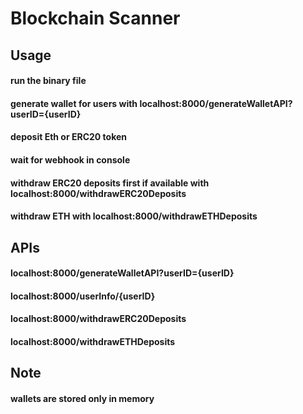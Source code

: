 # Blockchain Scanner

## Usage
#### run the binary file 
#### generate wallet for users with localhost:8000/generateWalletAPI?userID={userID} 
#### deposit Eth or ERC20 token 
#### wait for webhook in console 
#### withdraw ERC20 deposits first if available with localhost:8000/withdrawERC20Deposits
#### withdraw ETH with localhost:8000/withdrawETHDeposits

## APIs
#### localhost:8000/generateWalletAPI?userID={userID} 
#### localhost:8000/userInfo/{userID}  
#### localhost:8000/withdrawERC20Deposits
#### localhost:8000/withdrawETHDeposits


## Note
#### wallets are stored only in memory
